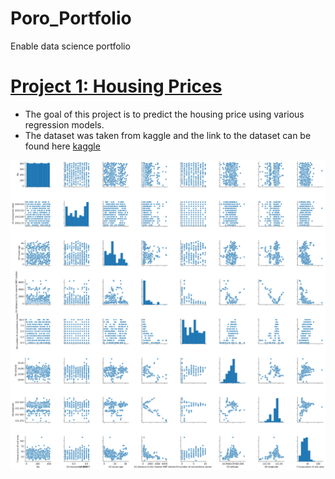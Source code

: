 # Poro_Portfolio
Enable data science portfolio

# [Project 1: Housing Prices](https://github.com/poronburman/Housing_Prices)
* The goal of this project is to predict the housing price using various regression models.  
* The dataset was taken from kaggle and the link to the dataset can be found here [kaggle](https://www.kaggle.com/rhuebner/human-resources-data-set)

![](images/Pairplot.png)

